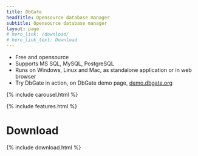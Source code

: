 ```yaml
---
title: DbGate
headTitle: Opensource database manager
subtitle: Opensource database manager
layout: page
# hero_link: /download/
# hero_link_text: Download
---
```


- Free and opensource
- Supports MS SQL, MySQL, PostgreSQL
- Runs on Windows, Linux and Mac, as standalone application or in web browser
- Try DbGate in action, on DbGate demo page, [demo.dbgate.org](https://demo.dbgate.org)

{% include carousel.html %}

{% include features.html %}

# Download

{% include download.html %}

